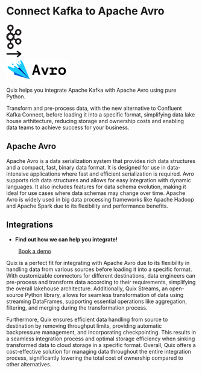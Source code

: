 # Connect Kafka to Apache Avro

<div class="connect-images cards blog-grid-card" markdown>
<div>
<img src="../images/kafka_logo.png" width="40px" />
</div>
<div>
<img src="../images/arrow.svg" width="40px" />
</div>
<div>
<img src="./images/apache-avro_1.jpg" />
</div>
</div>

Quix helps you integrate Apache Kafka with Apache Avro using pure Python.

Transform and pre-process data, with the new alternative to Confluent Kafka Connect, before loading it into a specific format, simplifying data lake house arthitecture, reducing storage and ownership costs and enabling data teams to achieve success for your business.

## Apache Avro

Apache Avro is a data serialization system that provides rich data structures and a compact, fast, binary data format. It is designed for use in data-intensive applications where fast and efficient serialization is required. Avro supports rich data structures and allows for easy integration with dynamic languages. It also includes features for data schema evolution, making it ideal for use cases where data schemas may change over time. Apache Avro is widely used in big data processing frameworks like Apache Hadoop and Apache Spark due to its flexibility and performance benefits.

## Integrations

<div class="grid cards" markdown>

- __Find out how we can help you integrate!__

    <a class="md-button md-button--primary" href="https://share.hsforms.com/1iW0TmZzKQMChk0lxd_tGiw4yjw2?__hstc=175542013.2303933fbd746c0ac86d9ccbe9bc9100.1728383268831.1729603416735.1729620918855.31&__hssc=175542013.1.1729620918855&__hsfp=2132701734" target="_blank" style="margin:.5rem;">Book a demo</a>

</div>


Quix is a perfect fit for integrating with Apache Avro due to its flexibility in handling data from various sources before loading it into a specific format. With customizable connectors for different destinations, data engineers can pre-process and transform data according to their requirements, simplifying the overall lakehouse architecture. Additionally, Quix Streams, an open-source Python library, allows for seamless transformation of data using streaming DataFrames, supporting essential operations like aggregation, filtering, and merging during the transformation process.

Furthermore, Quix ensures efficient data handling from source to destination by removing throughput limits, providing automatic backpressure management, and incorporating checkpointing. This results in a seamless integration process and optimal storage efficiency when sinking transformed data to cloud storage in a specific format. Overall, Quix offers a cost-effective solution for managing data throughout the entire integration process, significantly lowering the total cost of ownership compared to other alternatives.

